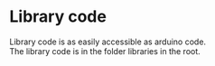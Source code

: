 Library code
====
Library code is as easily accessible as arduino code.  
The library code is in the folder libraries in the root.
